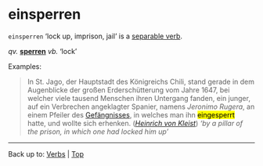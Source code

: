 # einsperren

`einsperren` ‘lock up, imprison, jail’ is a [separable verb](../../separableVerbs.md).

*qv.* **[sperren](../../s/sp/sperren.md)** *vb.* ‘lock’

Examples:

> In St. Jago, der Hauptstadt des Königreichs Chili, stand gerade in dem Augenblicke der großen Erderschütterung vom Jahre 1647, bei welcher viele tausend Menschen ihren Untergang fanden, ein junger, auf ein Verbrechen angeklagter Spanier, namens *Jeronimo Rugera*, an einem Pfeiler des [Gefängnisses](../../../nouns/g/ge/Gefaengnis.md), in welches man ihn <mark>eingesperrt</mark> hatte, und wollte sich erhenken. (*[Heinrich von Kleist](../../../texts/Kleist/DasErdbebenInChili.md)*) *‘by a pillar of the prison, in which one had locked him up’*


----

Back up to: [Verbs](../../index.md) | [Top](../../../index.md)

